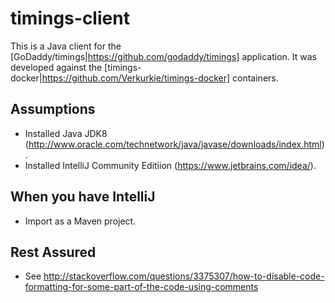 # timings-client

This is a Java client for the [GoDaddy/timings|https://github.com/godaddy/timings] application. It was developed against the [timings-docker|https://github.com/Verkurkie/timings-docker] containers.

## Assumptions
- Installed Java JDK8 (http://www.oracle.com/technetwork/java/javase/downloads/index.html).
- Installed IntelliJ Community Editiion (https://www.jetbrains.com/idea/).

## When you have IntelliJ
- Import as a Maven project.

## Rest Assured
- See http://stackoverflow.com/questions/3375307/how-to-disable-code-formatting-for-some-part-of-the-code-using-comments
